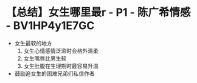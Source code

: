 # 【总结】女生哪里最r - P1 - 陈广希情感 - BV1HP4y1E7GC

-   女生最软的地方
    1.  女生心情感情泛滥时会格外温柔
    2.  女生嘴唇比男生软
    3.  女生肚腹在生理期时最容易升温
-   鼓励追女生的困难兄弟们私信作者